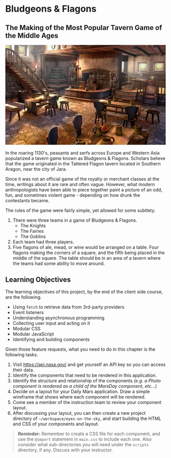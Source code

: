# Bludgeons &amp; Flagons

## The Making of the Most Popular Tavern Game of the Middle Ages

![](./images/tattered-flagon.jpeg)

In the roaring 1130's, peasants and serfs across Europe and Western Asia popularized a tavern game known as Bludgeons & Flagons. Scholars believe that the game originated in the Tattered Flagon tavern located in Southern Aragon, near the city of Jara.

Since it was not an official game of the royalty or merchant classes at the time, writings about it are rare and often vague. However, what modern anthropologists have been able to piece together paint a picture of an odd, fun, and sometimes violent game - depending on how drunk the contestants became.

The rules of the game were fairly simple, yet allowed for some subtlety.

1. There were three teams in a game of Bludgeons & Flagons.
    * The Knights
    * The Fairies
    * The Goblins
1. Each team had three players.
1. Five flagons of ale, mead, or wine would be arranged on a table. Four flagons making the corners of a square, and the fifth being placed in the middle of the square. The table should be in an area of a tavern where the teams had some ability to move around.




## Learning Objectives

The learning objectives of this project, by the end of the client side course, are the following.

* Using `fetch` to retrieve data from 3rd-party providers
* Event listeners
* Understanding asynchronous programming
* Collecting user input and acting on it
* Modular CSS
* Modular JavaScript
* Identifying and building components


Given those feature requests, what you need to do in this chapter is the following tasks.

1. Visit https://api.nasa.gov/ and get yourself an API key so you can access their data.
1. Identify the components that need to be rendered in this application.
1. Identify the structure and relationship of the components _(e.g. a Photo component is rendered as a child of the MarsDay component, etc...)_
1. Decide on a layout for your Daily Mars application. Draw a simple wireframe that shows where each component will be rendered.
1. Come see a member of the instruction team to review your component layout.
1. After discussing your layout, you can then create a new project directory of `~/workspace/eyes-on-the-sky`, and start building the HTML and CSS of your components and layout.

> **Reminder:** Remember to create a CSS file for each component, and use the `@import` statement in `main.css` to include each one. Also consider what sub-directories you will need under the `scripts` directory, if any. Discuss with your instructor.